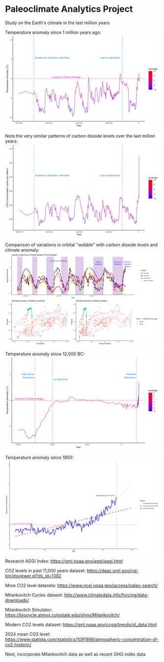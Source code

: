 # Paleoclimate Analytics Project
 
Study on the Earth's climate in the last million years

Temperature anomaly since 1 million years ago:
![Long Term Temperature Anomaly](Outputs/long_term_temperature_anomaly.png)

Note the very similar patterns of carbon dioxide levels over the last million years:
![Long Term CO2 Levels](Outputs/long_term_co2_ppm.png)

Comparison of variations in orbital "wobble" with carbon dioxide levels and climate anomaly:
![Orbital parameters vs CO2 vs Temperature](Outputs/orbital_parameters_glacial_cycles_trends.png)

Temperature anomaly since 12,000 BC:
![Since Ice Age Temperature Anomaly](Outputs/since_ice_age_temperature_anomaly.png)

Temperature anomaly since 1850:
![Modern Temperature Anomaly](Outputs/modern_temperature_anomaly_forecast.png)

Research AGGI Index:
https://gml.noaa.gov/aggi/aggi.html

CO2 levels in past 11,000 years dataset:
https://daac.ornl.gov/cgi-bin/dsviewer.pl?ds_id=1382

More CO2 level datasets:
https://www.ncei.noaa.gov/access/paleo-search/

Milankovitch Cycles dataset:
http://www.climatedata.info/forcing/data-downloads/

Milankovitch Simulator:
https://biocycle.atmos.colostate.edu/shiny/Milankovitch/

Modern CO2 levels dataset:
https://gml.noaa.gov/ccgg/trends/gl_data.html

2024 mean CO2 level:
https://www.statista.com/statistics/1091999/atmospheric-concentration-of-co2-historic/

Next, incorporate Milankovitch data as well as recent GHG index data
